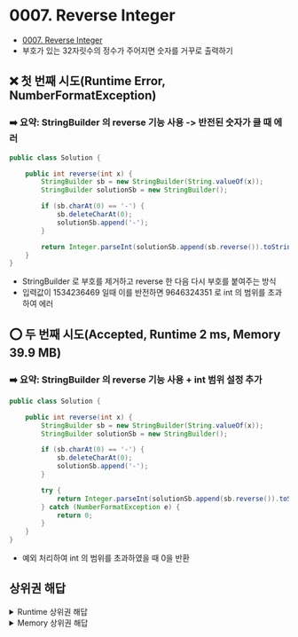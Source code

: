 # 0007. Reverse Integer
- <a href="https://leetcode.com/problems/reverse-integer/" target="_blank">0007. Reverse Integer</a>
- 부호가 있는 32자릿수의 정수가 주어지면 숫자를 거꾸로 출력하기

## :x: 첫 번째 시도(Runtime Error, NumberFormatException)
### :arrow_right: 요약: StringBuilder 의 reverse 기능 사용 -> 반전된 숫자가 클 때 에러

```java
public class Solution {

    public int reverse(int x) {
        StringBuilder sb = new StringBuilder(String.valueOf(x));
        StringBuilder solutionSb = new StringBuilder();

        if (sb.charAt(0) == '-') {
            sb.deleteCharAt(0);
            solutionSb.append('-');
        }

        return Integer.parseInt(solutionSb.append(sb.reverse()).toString());
    }
}
```
- StringBuilder 로 부호를 제거하고 reverse 한 다음 다시 부호를 붙여주는 방식
- 입력값이 1534236469 일때 이를 반전하면 9646324351 로 int 의 범위를 초과하여 에러

## :o: 두 번째 시도(Accepted, Runtime 2 ms, Memory 39.9 MB)
### :arrow_right: 요약: StringBuilder 의 reverse 기능 사용 + int 범위 설정 추가

```java
public class Solution {

    public int reverse(int x) {
        StringBuilder sb = new StringBuilder(String.valueOf(x));
        StringBuilder solutionSb = new StringBuilder();

        if (sb.charAt(0) == '-') {
            sb.deleteCharAt(0);
            solutionSb.append('-');
        }

        try {
            return Integer.parseInt(solutionSb.append(sb.reverse()).toString());
        } catch (NumberFormatException e) {
            return 0;
        }
    }
}
```
- 예외 처리하여 int 의 범위를 초과하였을 때 0을 반환


## 상위권 해답
<details>
<summary>Runtime 상위권 해답</summary>

### Runtime 1 ms
```java
class Solution {
    public int reverse(int x) {
        long rem=0;
        int digit;
        
        while(x!=0)
        {
            digit = x%10;
            rem = rem*10+digit;
            x = x/10;
        }
        
        if(rem>2147483647 || rem<-2147483648)
        return 0;
        
        return (int)rem;
    }
}
```
- 입력값을 10으로 나눈 나머지(1의 자리)를 구해 결과(rem)에 더해가는 방식
```text
x = 123 일때
1. 
    digit = x%10 = 123 % 10 =  3
    rem = rem*10+digit = 0 * 10 + 3 = 3
    x = x/10 = 123/10 = 12
2.
    digit = x%10 = 12 % 10 = 2
    rem = rem*10+digit = 3 * 10 + 2 = 32
    x= x/10 = 12/10 = 1
3.
    digit = x%10 =  1 % 10 = 1
    rem = rem*10+digit = 32 * 10 + 1 = 321
    x= x/10 = 1/10 = 0
4. x = 0 이므로 while 문 탈출
```

</details>

<details>
<summary>Memory 상위권 해답</summary>

### Memory 36.2 MB
```java
class Solution {
    public int rev(int n)
    {
        long r=0;
        int temp=n;
        int l=0;
        while(temp!=0)
        {
            l=l+1;
            temp=temp/10;
        }
        while(n!=0)
        {
            r=r+(long)(Math.pow(10,l-1))*(n%10);
            n=n/10;
            l=l-1;
            if(r>Integer.MAX_VALUE)
            return 0;
        }
        return (int)r;
    }
    
    public int reverse(int x) {
        if(x <= Integer.MIN_VALUE)
            return 0;
        else if(x>=0)
            return rev(x);
        else
            return (-1)*rev(-x);
        
    }
}
```

### Memory 36.6 MB
```java
class Solution {
    public int reverse(int x) {
        int reversed = 0;
        while(x != 0) {
            int digit = x % 10;
            if (reversed > Integer.MAX_VALUE/10 || (reversed == Integer.MAX_VALUE / 10 && digit > 7)) return 0;
            if (reversed < Integer.MIN_VALUE/10 || (reversed == Integer.MIN_VALUE / 10 && digit < -8)) return 0;
            reversed = reversed * 10 + digit;
            x /= 10;
        }

        return reversed;
    }
}
```

</details>